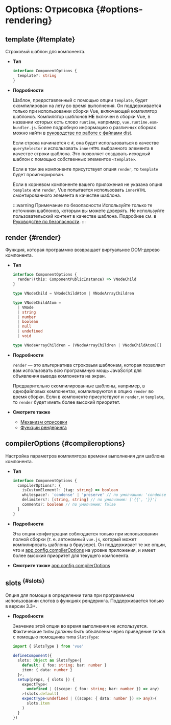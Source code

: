 # Options: Отрисовка {#options-rendering}

## template {#template}

Строковый шаблон для компонента.

- **Тип**

  ```ts
  interface ComponentOptions {
    template?: string
  }
  ```

- **Подробности**

  Шаблон, предоставленный с помощью опции `template`, будет скомпилирован на лету во время выполнения. Он поддерживается только при использовании сборки Vue, включающей компилятор шаблонов. Компилятор шаблонов **НЕ** включен в сборки Vue, в названии которых есть слово `runtime`, например, `vue.runtime.esm-bundler.js`. Более подробную информацию о различных сборках можно найти в [руководстве по работе с файлами dist](https://github.com/vuejs/core/tree/main/packages/vue#which-dist-file-to-use).

  Если строка начинается с `#`, она будет использоваться в качестве `querySelector` и использовать `innerHTML` выбранного элемента в качестве строки шаблона. Это позволяет создавать исходный шаблон с помощью собственных элементов `<template>`.

  Если в том же компоненте присутствует опция `render`, то `template` будет проигнорирован.

  Если в корневом компоненте вашего приложения не указана опция `template` или `render`, Vue попытается использовать `innerHTML` смонтированного элемента в качестве шаблона.

  :::warning Примечание по безопасности
  Используйте только те источники шаблонов, которым вы можете доверять. Не используйте пользовательский контент в качестве шаблона. Подробнее см. в [Руководстве по безопасности](/guide/best-practices/security#rule-no-1-never-use-non-trusted-templates).
  :::

## render {#render}

Функция, которая программно возвращает виртуальное DOM-дерево компонента.

- **Тип**

  ```ts
  interface ComponentOptions {
    render?(this: ComponentPublicInstance) => VNodeChild
  }

  type VNodeChild = VNodeChildAtom | VNodeArrayChildren

  type VNodeChildAtom =
    | VNode
    | string
    | number
    | boolean
    | null
    | undefined
    | void

  type VNodeArrayChildren = (VNodeArrayChildren | VNodeChildAtom)[]
  ```

- **Подробности**

  `render` — это альтернатива строковым шаблонам, которая позволяет вам использовать всю программную мощь JavaScript для объявления вывода компонента на экран.

  Предварительно скомпилированные шаблоны, например, в однофайловых компонентах, компилируются в опцию `render` во время сборки. Если в компоненте присутствуют и `render`, и `template`, то `render` будет иметь более высокий приоритет.

- **Смотрите также**
  - [Механизм отрисовки](/guide/extras/rendering-mechanism)
  - [Функции рендеринга](/guide/extras/render-function)

## compilerOptions {#compileroptions}

Настройка параметров компилятора времени выполнения для шаблона компонента.

- **Тип**

  ```ts
  interface ComponentOptions {
    compilerOptions?: {
      isCustomElement?: (tag: string) => boolean
      whitespace?: 'condense' | 'preserve' // по умолчанию: 'condense'
      delimiters?: [string, string] // по умолчанию: ['{{', '}}']
      comments?: boolean // по умолчанию: false
    }
  }
  ```

- **Подробности**

  Эта опция конфигурации соблюдается только при использовании полной сборки (т. е. автономный `vue.js`, который может компилировать шаблоны в браузере). Он поддерживает те же опции, что и [app.config.compilerOptions](/api/application#app-config-compileroptions) на уровне приложения, и имеет более высокий приоритет для текущего компонента.

- **Смотрите также** [app.config.compilerOptions](/api/application#app-config-compileroptions)

## slots<sup class="vt-badge ts"/> {#slots}

Опция для помощи в определении типа при программном использовании слотов в функциях рендеринга. Поддерживается только в версии 3.3+.

- **Подробности**

  Значение этой опции во время выполнения не используется. Фактические типы должны быть объявлены через приведение типов с помощью помощника типа `SlotsType`:

  ```ts
  import { SlotsType } from 'vue'

  defineComponent({
    slots: Object as SlotsType<{
      default: { foo: string; bar: number }
      item: { data: number }
    }>,
    setup(props, { slots }) {
      expectType<
        undefined | ((scope: { foo: string; bar: number }) => any)
      >(slots.default)
      expectType<undefined | ((scope: { data: number }) => any)>(
        slots.item
      )
    }
  })
  ```
